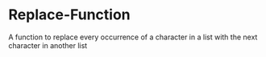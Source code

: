 # Replace-Function
A function to replace every occurrence of a character in a list with the next character in another list
